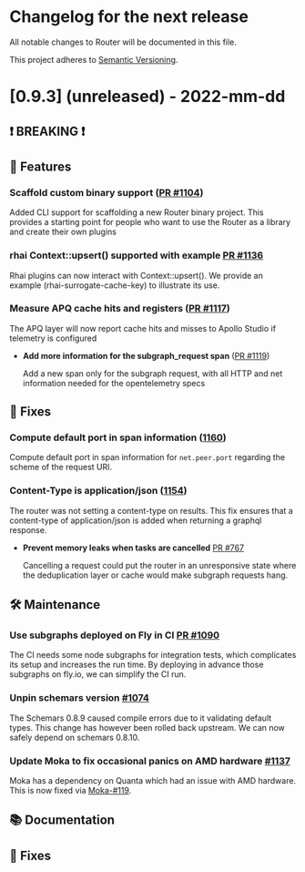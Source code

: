 # Changelog for the next release

All notable changes to Router will be documented in this file.

This project adheres to [Semantic Versioning](https://semver.org/spec/v2.0.0.html).

<!-- <THIS IS AN EXAMPLE, DO NOT REMOVE>

# [x.x.x] (unreleased) - 2022-mm-dd
> Important: X breaking changes below, indicated by **❗ BREAKING ❗**
## ❗ BREAKING ❗
## 🚀 Features ( :rocket: )
## 🐛 Fixes ( :bug: )
## 🛠 Maintenance ( :hammer_and_wrench: )
## 📚 Documentation ( :books: )
## 🐛 Fixes ( :bug: )

## Example section entry format

### **Headline** ([PR #PR_NUMBER](https://github.com/apollographql/router/pull/PR_NUMBER))

Description! And a link to a [reference](http://url)
-->

# [0.9.3] (unreleased) - 2022-mm-dd

## ❗ BREAKING ❗

## 🚀 Features
### Scaffold custom binary support ([PR #1104](https://github.com/apollographql/router/pull/1104))
  Added CLI support for scaffolding a new Router binary project. This provides a starting point for people who want to use the Router as a library and create their own plugins

### rhai Context::upsert() supported with example [PR #1136](https://github.com/apollographql/router/pull/1136)

  Rhai plugins can now interact with Context::upsert(). We provide an example (rhai-surrogate-cache-key) to illustrate its use.

### Measure APQ cache hits and registers ([PR #1117](https://github.com/apollographql/router/pull/1117))

  The APQ layer will now report cache hits and misses to Apollo Studio if telemetry is configured

- **Add more information for the subgraph_request span** ([PR #1119](https://github.com/apollographql/router/pull/1119))

  Add a new span only for the subgraph request, with all HTTP and net information needed for the opentelemetry specs

## 🐛 Fixes

### Compute default port in span information ([1160](https://github.com/apollographql/router/issues/1160)) 
  Compute default port in span information for `net.peer.port` regarding the scheme of the request URI.

### Content-Type is application/json ([1154](https://github.com/apollographql/router/issues/1154)) 
  The router was not setting a content-type on results. This fix ensures that a content-type of application/json is added when returning a graphql response.

- **Prevent memory leaks when tasks are cancelled** [PR #767](https://github.com/apollographql/router/pull/767)

  Cancelling a request could put the router in an unresponsive state where the deduplication layer or cache would make subgraph requests hang.

## 🛠 Maintenance

### Use subgraphs deployed on Fly in CI [PR #1090](https://github.com/apollographql/router/pull/1090)
The CI needs some node subgraphs for integration tests, which complicates its setup and increases the run time. By deploying in advance those subgraphs on fly.io, we can simplify the CI run.

### Unpin schemars version [#1074](https://github.com/apollographql/router/issues/1074)
The Schemars 0.8.9 caused compile errors due to it validating default types.
This change has however been rolled back upstream.
We can now safely depend on schemars 0.8.10.

### Update Moka to fix occasional panics on AMD hardware [#1137](https://github.com/apollographql/router/issues/1137)
Moka has a dependency on Quanta which had an issue with AMD hardware. This is now fixed via [Moka-#119](https://github.com/moka-rs/moka/issues/119).

## 📚 Documentation

## 🐛 Fixes
